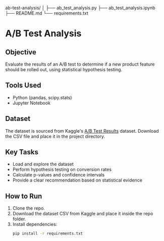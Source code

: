 ab-test-analysis/
│
├── ab_test_analysis.py
├── ab_test_analysis.ipynb
├── README.md
└── requirements.txt

# A/B Test Analysis

## Objective
Evaluate the results of an A/B test to determine if a new product feature should be rolled out, using statistical hypothesis testing.

## Tools Used
- Python (pandas, scipy.stats)
- Jupyter Notebook

## Dataset
The dataset is sourced from Kaggle's [A/B Test Results](https://www.kaggle.com/rohitsahoo/ab-testing) dataset. Download the CSV file and place it in the project directory.

## Key Tasks
- Load and explore the dataset
- Perform hypothesis testing on conversion rates
- Calculate p-values and confidence intervals
- Provide a clear recommendation based on statistical evidence

## How to Run

1. Clone the repo.
2. Download the dataset CSV from Kaggle and place it inside the repo folder.
3. Install dependencies:
   ```bash
   pip install -r requirements.txt
